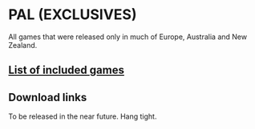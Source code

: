 # PAL (EXCLUSIVES)

All games that were released only in much of Europe, Australia and New Zealand.

## [List of included games](files/pal-exclusives-games.txt)

## Download links

To be released in the near future. Hang tight.
